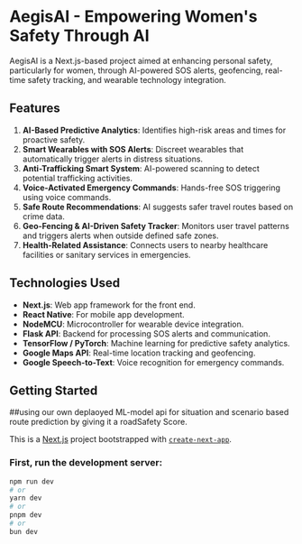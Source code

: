 # AegisAI - Empowering Women's Safety Through AI

AegisAI is a Next.js-based project aimed at enhancing personal safety, particularly for women, through AI-powered SOS alerts, geofencing, real-time safety tracking, and wearable technology integration.

## Features

1. **AI-Based Predictive Analytics**: Identifies high-risk areas and times for proactive safety.
2. **Smart Wearables with SOS Alerts**: Discreet wearables that automatically trigger alerts in distress situations.
3. **Anti-Trafficking Smart System**: AI-powered scanning to detect potential trafficking activities.
4. **Voice-Activated Emergency Commands**: Hands-free SOS triggering using voice commands.
5. **Safe Route Recommendations**: AI suggests safer travel routes based on crime data.
6. **Geo-Fencing & AI-Driven Safety Tracker**: Monitors user travel patterns and triggers alerts when outside defined safe zones.
7. **Health-Related Assistance**: Connects users to nearby healthcare facilities or sanitary services in emergencies.

## Technologies Used

- **Next.js**: Web app framework for the front end.
- **React Native**: For mobile app development.
- **NodeMCU**: Microcontroller for wearable device integration.
- **Flask API**: Backend for processing SOS alerts and communication.
- **TensorFlow / PyTorch**: Machine learning for predictive safety analytics.
- **Google Maps API**: Real-time location tracking and geofencing.
- **Google Speech-to-Text**: Voice recognition for emergency commands.

## Getting Started

##using our own deplaoyed ML-model api for situation and scenario based route prediction by giving it a roadSafety Score.


This is a [Next.js](https://nextjs.org) project bootstrapped with [`create-next-app`](https://nextjs.org/docs/app/api-reference/cli/create-next-app).

### First, run the development server:

```bash
npm run dev
# or
yarn dev
# or
pnpm dev
# or
bun dev
